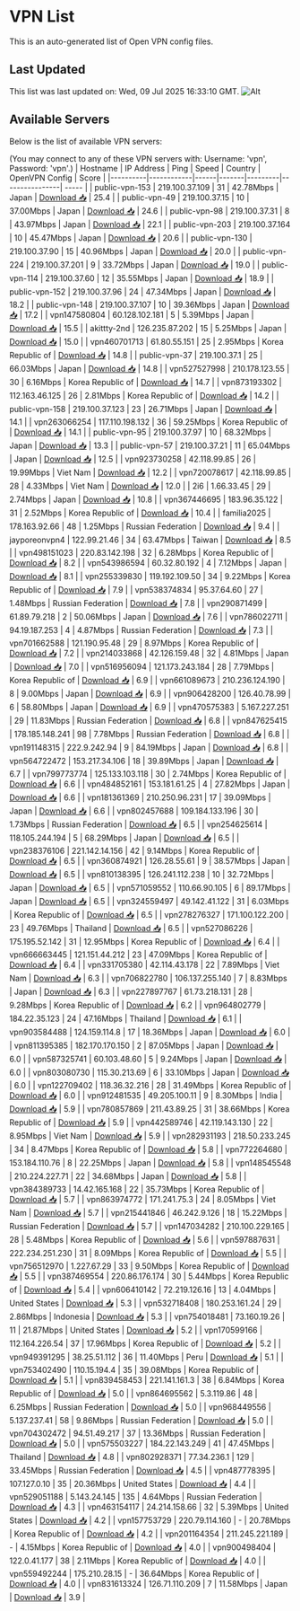 # VPN List

This is an auto-generated list of Open VPN config files.

## Last Updated

This list was last updated on: Wed, 09 Jul 2025 16:33:10 GMT.
![Alt](https://repobeats.axiom.co/api/embed/186b98318ef1479477931607c1ad7d823f12451f.svg "Repobeats analytics image")

## Available Servers

Below is the list of available VPN servers:

(You may connect to any of these VPN servers with: Username: 'vpn', Password: 'vpn'.)
| Hostname | IP Address | Ping | Speed | Country | OpenVPN Config | Score |
|----------|------------|------|-------|---------|----------------| ----- |
| public-vpn-153 | 219.100.37.109 | 31 | 42.78Mbps | Japan | [Download 📥](./configs/server_0_JP.ovpn) | 25.4 |
| public-vpn-49 | 219.100.37.15 | 10 | 37.00Mbps | Japan | [Download 📥](./configs/server_1_JP.ovpn) | 24.6 |
| public-vpn-98 | 219.100.37.31 | 8 | 43.97Mbps | Japan | [Download 📥](./configs/server_2_JP.ovpn) | 22.1 |
| public-vpn-203 | 219.100.37.164 | 10 | 45.47Mbps | Japan | [Download 📥](./configs/server_3_JP.ovpn) | 20.6 |
| public-vpn-130 | 219.100.37.90 | 15 | 40.96Mbps | Japan | [Download 📥](./configs/server_4_JP.ovpn) | 20.0 |
| public-vpn-224 | 219.100.37.201 | 9 | 33.72Mbps | Japan | [Download 📥](./configs/server_5_JP.ovpn) | 19.0 |
| public-vpn-114 | 219.100.37.60 | 12 | 35.55Mbps | Japan | [Download 📥](./configs/server_6_JP.ovpn) | 18.9 |
| public-vpn-152 | 219.100.37.96 | 24 | 47.34Mbps | Japan | [Download 📥](./configs/server_7_JP.ovpn) | 18.2 |
| public-vpn-148 | 219.100.37.107 | 10 | 39.36Mbps | Japan | [Download 📥](./configs/server_8_JP.ovpn) | 17.2 |
| vpn147580804 | 60.128.102.181 | 5 | 5.39Mbps | Japan | [Download 📥](./configs/server_9_JP.ovpn) | 15.5 |
| akittty-2nd | 126.235.87.202 | 15 | 5.25Mbps | Japan | [Download 📥](./configs/server_10_JP.ovpn) | 15.0 |
| vpn460701713 | 61.80.55.151 | 25 | 2.95Mbps | Korea Republic of | [Download 📥](./configs/server_11_KR.ovpn) | 14.8 |
| public-vpn-37 | 219.100.37.1 | 25 | 66.03Mbps | Japan | [Download 📥](./configs/server_12_JP.ovpn) | 14.8 |
| vpn527527998 | 210.178.123.55 | 30 | 6.16Mbps | Korea Republic of | [Download 📥](./configs/server_13_KR.ovpn) | 14.7 |
| vpn873193302 | 112.163.46.125 | 26 | 2.81Mbps | Korea Republic of | [Download 📥](./configs/server_14_KR.ovpn) | 14.2 |
| public-vpn-158 | 219.100.37.123 | 23 | 26.71Mbps | Japan | [Download 📥](./configs/server_15_JP.ovpn) | 14.1 |
| vpn263066254 | 117.110.198.132 | 36 | 59.25Mbps | Korea Republic of | [Download 📥](./configs/server_16_KR.ovpn) | 14.1 |
| public-vpn-95 | 219.100.37.97 | 10 | 68.32Mbps | Japan | [Download 📥](./configs/server_17_JP.ovpn) | 13.3 |
| public-vpn-57 | 219.100.37.21 | 11 | 65.04Mbps | Japan | [Download 📥](./configs/server_18_JP.ovpn) | 12.5 |
| vpn923730258 | 42.118.99.85 | 26 | 19.99Mbps | Viet Nam | [Download 📥](./configs/server_19_VN.ovpn) | 12.2 |
| vpn720078617 | 42.118.99.85 | 28 | 4.33Mbps | Viet Nam | [Download 📥](./configs/server_20_VN.ovpn) | 12.0 |
| 2i6 | 1.66.33.45 | 29 | 2.74Mbps | Japan | [Download 📥](./configs/server_21_JP.ovpn) | 10.8 |
| vpn367446695 | 183.96.35.122 | 31 | 2.52Mbps | Korea Republic of | [Download 📥](./configs/server_22_KR.ovpn) | 10.4 |
| familia2025 | 178.163.92.66 | 48 | 1.25Mbps | Russian Federation | [Download 📥](./configs/server_23_RU.ovpn) | 9.4 |
| jayporeonvpn4 | 122.99.21.46 | 34 | 63.47Mbps | Taiwan | [Download 📥](./configs/server_24_TW.ovpn) | 8.5 |
| vpn498151023 | 220.83.142.198 | 32 | 6.28Mbps | Korea Republic of | [Download 📥](./configs/server_25_KR.ovpn) | 8.2 |
| vpn543986594 | 60.32.80.192 | 4 | 7.12Mbps | Japan | [Download 📥](./configs/server_26_JP.ovpn) | 8.1 |
| vpn255339830 | 119.192.109.50 | 34 | 9.22Mbps | Korea Republic of | [Download 📥](./configs/server_27_KR.ovpn) | 7.9 |
| vpn538374834 | 95.37.64.60 | 27 | 1.48Mbps | Russian Federation | [Download 📥](./configs/server_28_RU.ovpn) | 7.8 |
| vpn290871499 | 61.89.79.218 | 2 | 50.06Mbps | Japan | [Download 📥](./configs/server_29_JP.ovpn) | 7.6 |
| vpn786022711 | 94.19.187.253 | 4 | 4.87Mbps | Russian Federation | [Download 📥](./configs/server_30_RU.ovpn) | 7.3 |
| vpn701662588 | 121.190.95.48 | 29 | 8.97Mbps | Korea Republic of | [Download 📥](./configs/server_31_KR.ovpn) | 7.2 |
| vpn214033868 | 42.126.159.48 | 32 | 4.81Mbps | Japan | [Download 📥](./configs/server_32_JP.ovpn) | 7.0 |
| vpn516956094 | 121.173.243.184 | 28 | 7.79Mbps | Korea Republic of | [Download 📥](./configs/server_33_KR.ovpn) | 6.9 |
| vpn661089673 | 210.236.124.190 | 8 | 9.00Mbps | Japan | [Download 📥](./configs/server_34_JP.ovpn) | 6.9 |
| vpn906428200 | 126.40.78.99 | 6 | 58.80Mbps | Japan | [Download 📥](./configs/server_35_JP.ovpn) | 6.9 |
| vpn470575383 | 5.167.227.251 | 29 | 11.83Mbps | Russian Federation | [Download 📥](./configs/server_36_RU.ovpn) | 6.8 |
| vpn847625415 | 178.185.148.241 | 98 | 7.78Mbps | Russian Federation | [Download 📥](./configs/server_37_RU.ovpn) | 6.8 |
| vpn191148315 | 222.9.242.94 | 9 | 84.19Mbps | Japan | [Download 📥](./configs/server_38_JP.ovpn) | 6.8 |
| vpn564722472 | 153.217.34.106 | 18 | 39.89Mbps | Japan | [Download 📥](./configs/server_39_JP.ovpn) | 6.7 |
| vpn799773774 | 125.133.103.118 | 30 | 2.74Mbps | Korea Republic of | [Download 📥](./configs/server_40_KR.ovpn) | 6.6 |
| vpn484852161 | 153.181.61.25 | 4 | 27.82Mbps | Japan | [Download 📥](./configs/server_41_JP.ovpn) | 6.6 |
| vpn181361369 | 210.250.96.231 | 17 | 39.09Mbps | Japan | [Download 📥](./configs/server_42_JP.ovpn) | 6.6 |
| vpn802457688 | 109.184.133.196 | 30 | 1.73Mbps | Russian Federation | [Download 📥](./configs/server_43_RU.ovpn) | 6.5 |
| vpn254625614 | 118.105.244.194 | 5 | 68.29Mbps | Japan | [Download 📥](./configs/server_44_JP.ovpn) | 6.5 |
| vpn238376106 | 221.142.14.156 | 42 | 9.14Mbps | Korea Republic of | [Download 📥](./configs/server_45_KR.ovpn) | 6.5 |
| vpn360874921 | 126.28.55.61 | 9 | 38.57Mbps | Japan | [Download 📥](./configs/server_46_JP.ovpn) | 6.5 |
| vpn810138395 | 126.241.112.238 | 10 | 32.72Mbps | Japan | [Download 📥](./configs/server_47_JP.ovpn) | 6.5 |
| vpn571059552 | 110.66.90.105 | 6 | 89.17Mbps | Japan | [Download 📥](./configs/server_48_JP.ovpn) | 6.5 |
| vpn324559497 | 49.142.41.122 | 31 | 6.03Mbps | Korea Republic of | [Download 📥](./configs/server_49_KR.ovpn) | 6.5 |
| vpn278276327 | 171.100.122.200 | 23 | 49.76Mbps | Thailand | [Download 📥](./configs/server_50_TH.ovpn) | 6.5 |
| vpn527086226 | 175.195.52.142 | 31 | 12.95Mbps | Korea Republic of | [Download 📥](./configs/server_51_KR.ovpn) | 6.4 |
| vpn666663445 | 121.151.44.212 | 23 | 47.09Mbps | Korea Republic of | [Download 📥](./configs/server_52_KR.ovpn) | 6.4 |
| vpn331705380 | 42.114.43.178 | 22 | 7.89Mbps | Viet Nam | [Download 📥](./configs/server_53_VN.ovpn) | 6.3 |
| vpn706822780 | 106.137.255.140 | 7 | 8.83Mbps | Japan | [Download 📥](./configs/server_54_JP.ovpn) | 6.3 |
| vpn227897767 | 61.73.218.131 | 28 | 9.28Mbps | Korea Republic of | [Download 📥](./configs/server_55_KR.ovpn) | 6.2 |
| vpn964802779 | 184.22.35.123 | 24 | 47.16Mbps | Thailand | [Download 📥](./configs/server_56_TH.ovpn) | 6.1 |
| vpn903584488 | 124.159.114.8 | 17 | 18.36Mbps | Japan | [Download 📥](./configs/server_57_JP.ovpn) | 6.0 |
| vpn811395385 | 182.170.170.150 | 2 | 87.05Mbps | Japan | [Download 📥](./configs/server_58_JP.ovpn) | 6.0 |
| vpn587325741 | 60.103.48.60 | 5 | 9.24Mbps | Japan | [Download 📥](./configs/server_59_JP.ovpn) | 6.0 |
| vpn803080730 | 115.30.213.69 | 6 | 33.10Mbps | Japan | [Download 📥](./configs/server_60_JP.ovpn) | 6.0 |
| vpn122709402 | 118.36.32.216 | 28 | 31.49Mbps | Korea Republic of | [Download 📥](./configs/server_61_KR.ovpn) | 6.0 |
| vpn912481535 | 49.205.100.11 | 9 | 8.30Mbps | India | [Download 📥](./configs/server_62_IN.ovpn) | 5.9 |
| vpn780857869 | 211.43.89.25 | 31 | 38.66Mbps | Korea Republic of | [Download 📥](./configs/server_63_KR.ovpn) | 5.9 |
| vpn442589746 | 42.119.143.130 | 22 | 8.95Mbps | Viet Nam | [Download 📥](./configs/server_64_VN.ovpn) | 5.9 |
| vpn282931193 | 218.50.233.245 | 34 | 8.47Mbps | Korea Republic of | [Download 📥](./configs/server_65_KR.ovpn) | 5.8 |
| vpn772264680 | 153.184.110.76 | 8 | 22.25Mbps | Japan | [Download 📥](./configs/server_66_JP.ovpn) | 5.8 |
| vpn148545548 | 210.224.227.71 | 22 | 34.68Mbps | Japan | [Download 📥](./configs/server_67_JP.ovpn) | 5.8 |
| vpn384389733 | 14.42.165.168 | 22 | 35.73Mbps | Korea Republic of | [Download 📥](./configs/server_68_KR.ovpn) | 5.7 |
| vpn863974772 | 171.241.75.3 | 24 | 8.05Mbps | Viet Nam | [Download 📥](./configs/server_69_VN.ovpn) | 5.7 |
| vpn215441846 | 46.242.9.126 | 18 | 15.22Mbps | Russian Federation | [Download 📥](./configs/server_70_RU.ovpn) | 5.7 |
| vpn147034282 | 210.100.229.165 | 28 | 5.48Mbps | Korea Republic of | [Download 📥](./configs/server_71_KR.ovpn) | 5.6 |
| vpn597887631 | 222.234.251.230 | 31 | 8.09Mbps | Korea Republic of | [Download 📥](./configs/server_72_KR.ovpn) | 5.5 |
| vpn756512970 | 1.227.67.29 | 33 | 9.50Mbps | Korea Republic of | [Download 📥](./configs/server_73_KR.ovpn) | 5.5 |
| vpn387469554 | 220.86.176.174 | 30 | 5.44Mbps | Korea Republic of | [Download 📥](./configs/server_74_KR.ovpn) | 5.4 |
| vpn606410142 | 72.219.126.16 | 13 | 4.04Mbps | United States | [Download 📥](./configs/server_75_US.ovpn) | 5.3 |
| vpn532718408 | 180.253.161.24 | 29 | 2.86Mbps | Indonesia | [Download 📥](./configs/server_76_ID.ovpn) | 5.3 |
| vpn754018481 | 73.160.19.26 | 11 | 21.87Mbps | United States | [Download 📥](./configs/server_77_US.ovpn) | 5.2 |
| vpn170599166 | 112.164.226.54 | 37 | 17.96Mbps | Korea Republic of | [Download 📥](./configs/server_78_KR.ovpn) | 5.2 |
| vpn949391295 | 38.25.51.112 | 36 | 11.40Mbps | Peru | [Download 📥](./configs/server_79_PE.ovpn) | 5.1 |
| vpn753402490 | 110.15.194.4 | 35 | 39.08Mbps | Korea Republic of | [Download 📥](./configs/server_80_KR.ovpn) | 5.1 |
| vpn839458453 | 221.141.161.3 | 38 | 6.84Mbps | Korea Republic of | [Download 📥](./configs/server_81_KR.ovpn) | 5.0 |
| vpn864695562 | 5.3.119.86 | 48 | 6.25Mbps | Russian Federation | [Download 📥](./configs/server_82_RU.ovpn) | 5.0 |
| vpn968449556 | 5.137.237.41 | 58 | 9.86Mbps | Russian Federation | [Download 📥](./configs/server_83_RU.ovpn) | 5.0 |
| vpn704302472 | 94.51.49.217 | 37 | 13.36Mbps | Russian Federation | [Download 📥](./configs/server_84_RU.ovpn) | 5.0 |
| vpn575503227 | 184.22.143.249 | 41 | 47.45Mbps | Thailand | [Download 📥](./configs/server_85_TH.ovpn) | 4.8 |
| vpn802928371 | 77.34.236.1 | 129 | 33.45Mbps | Russian Federation | [Download 📥](./configs/server_86_RU.ovpn) | 4.5 |
| vpn487778395 | 107.127.0.10 | 35 | 20.36Mbps | United States | [Download 📥](./configs/server_87_US.ovpn) | 4.4 |
| vpn529051188 | 5.143.24.145 | 135 | 4.64Mbps | Russian Federation | [Download 📥](./configs/server_88_RU.ovpn) | 4.3 |
| vpn463154117 | 24.214.158.66 | 32 | 5.39Mbps | United States | [Download 📥](./configs/server_89_US.ovpn) | 4.2 |
| vpn157753729 | 220.79.114.160 | - | 20.78Mbps | Korea Republic of | [Download 📥](./configs/server_90_KR.ovpn) | 4.2 |
| vpn201164354 | 211.245.221.189 | - | 4.15Mbps | Korea Republic of | [Download 📥](./configs/server_91_KR.ovpn) | 4.0 |
| vpn900498404 | 122.0.41.177 | 38 | 2.11Mbps | Korea Republic of | [Download 📥](./configs/server_92_KR.ovpn) | 4.0 |
| vpn559492244 | 175.210.28.15 | - | 36.64Mbps | Korea Republic of | [Download 📥](./configs/server_93_KR.ovpn) | 4.0 |
| vpn831613324 | 126.71.110.209 | 7 | 11.58Mbps | Japan | [Download 📥](./configs/server_94_JP.ovpn) | 3.9 |
